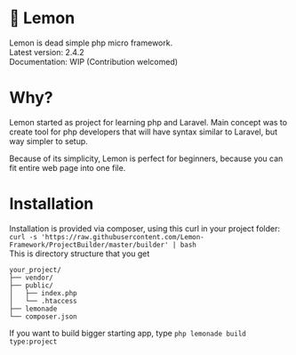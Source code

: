 # 🍋 Lemon

Lemon is dead simple php micro framework.\
Latest version: 2.4.2\
Documentation: WIP (Contribution welcomed)

# Why?

Lemon started as project for learning php and Laravel. Main concept was to create tool for php developers that will have syntax similar to Laravel, but way simpler to setup.

Because of its simplicity, Lemon is perfect for beginners, because you can fit entire web page into one file.

# Installation

Installation is provided via composer, using this curl in your project folder:\
`curl -s 'https://raw.githubusercontent.com/Lemon-Framework/ProjectBuilder/master/builder' | bash`\
This is directory structure that you get
```
your_project/
├── vendor/
├── public/
│   ├── index.php
│   └── .htaccess
├── lemonade
└── composer.json

```
If you want to build bigger starting app, type `php lemonade build type:project`
